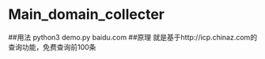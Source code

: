 # Main_domain_collecter

##用法
python3 demo.py baidu.com
##原理
就是基于http://icp.chinaz.com的查询功能，免费查询前100条
